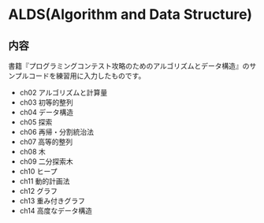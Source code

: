 # ALDS(Algorithm and Data Structure)

## 内容

書籍『プログラミングコンテスト攻略のためのアルゴリズムとデータ構造』のサンプルコードを練習用に入力したものです。

- ch02 アルゴリズムと計算量
- ch03 初等的整列
- ch04 データ構造
- ch05 探索
- ch06 再帰・分割統治法
- ch07 高等的整列
- ch08 木
- ch09 二分探索木
- ch10 ヒープ
- ch11 動的計画法
- ch12 グラフ
- ch13 重み付きグラフ
- ch14 高度なデータ構造
